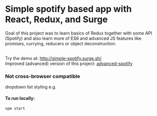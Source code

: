 # Simple spotify based app with React, Redux, and Surge

Goal of this project was to learn basics of Redux together with some API (Spotify) and also learn more of ES6 and advanced JS features like promises, currying, reducers or object deconstruction.<br><br>

Try the demo at: http://simple-spotify.surge.sh/<br>
Improved (advanced) version of this project: [advanced-spotify](https://github.com/jan-ondruch/spotify-advanced-app-react-redux)

### Not cross-browser compatible 
dropdown list styling e.g.

#### To run locally:
`npm start`

